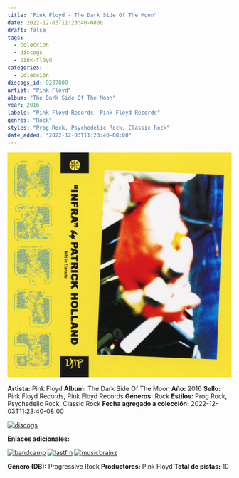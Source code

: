 ```yaml
---
title: "Pink Floyd - The Dark Side Of The Moon"
date: 2022-12-03T11:23:40-0800
draft: false
tags:
  - coleccion
  - discogs
  - pink-floyd
categories:
  - Colección
discogs_id: 9287809
artist: "Pink Floyd"
album: "The Dark Side Of The Moon"
year: 2016
labels: "Pink Floyd Records, Pink Floyd Records"
genres: "Rock"
styles: "Prog Rock, Psychedelic Rock, Classic Rock"
date_added: "2022-12-03T11:23:40-08:00"
---
```


![cover](image.jpeg (Pink Floyd - The Dark Side Of The Moon))

**Artista:** Pink Floyd
**Álbum:** The Dark Side Of The Moon
**Año:** 2016
**Sello:** Pink Floyd Records, Pink Floyd Records
**Géneros:** Rock
**Estilos:** Prog Rock, Psychedelic Rock, Classic Rock
**Fecha agregado a colección:** 2022-12-03T11:23:40-08:00

[![discogs](../../links/svg/discogs.png (discogs))](https://api.discogs.com/releases/9287809)


**Enlaces adicionales:**

[![bandcamp](../../links/svg/bandcamp.png (bandcamp))](https://rcsrdgr.bandcamp.com/album/the-dark-side-of-the-moon)
[![lastfm](../../links/svg/lastfm.png (lastfm))](https://www.last.fm/music/Pink+Floyd/The+Dark+Side+of+the+Moon)
[![musicbrainz](../../links/svg/musicbrainz.png (musicbrainz))](https://musicbrainz.org/release/12ac832a-ffdb-49f2-90c0-9d4c8f828edd)

**Género (DB):** Progressive Rock
**Productores:** Pink Floyd
**Total de pistas:** 10
